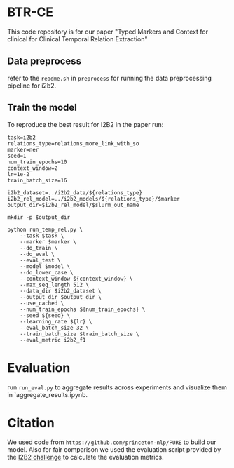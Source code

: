 # BTR-CE
This code repository is for our paper "Typed Markers and Context for clinical for Clinical Temporal Relation Extraction"

## Data preprocess
refer to the `readme.sh` in `preprocess` for running the data preprocessing pipeline for i2b2.

## Train the model
To reproduce the best result for I2B2 in the paper run:
```
task=i2b2
relations_type=relations_more_link_with_so
marker=ner
seed=1
num_train_epochs=10
context_window=2
lr=1e-2
train_batch_size=16

i2b2_dataset=../i2b2_data/${relations_type}
i2b2_rel_model=../i2b2_models/${relations_type}/$marker
output_dir=$i2b2_rel_model/$slurm_out_name

mkdir -p $output_dir

python run_temp_rel.py \
    --task $task \
    --marker $marker \
    --do_train \
    --do_eval \
    --eval_test \
    --model $model \
    --do_lower_case \
    --context_window ${context_window} \
    --max_seq_length 512 \
    --data_dir $i2b2_dataset \
    --output_dir $output_dir \
    --use_cached \
    --num_train_epochs ${num_train_epochs} \
    --seed ${seed} \
    --learning_rate ${lr} \
    --eval_batch_size 32 \
    --train_batch_size $train_batch_size \
    --eval_metric i2b2_f1
```

# Evaluation
run `run_eval.py` to aggregate results across experiments and visualize them in `aggregate_results.ipynb.

# Citation
We used code from `https://github.com/princeton-nlp/PURE` to build our model. Also for fair comparison we used the evaluation script provided by the [I2B2 challenge]((https://portal.dbmi.hms.harvard.edu/projects/n2c2-nlp/)) to calculate the evaluation metrics. 
